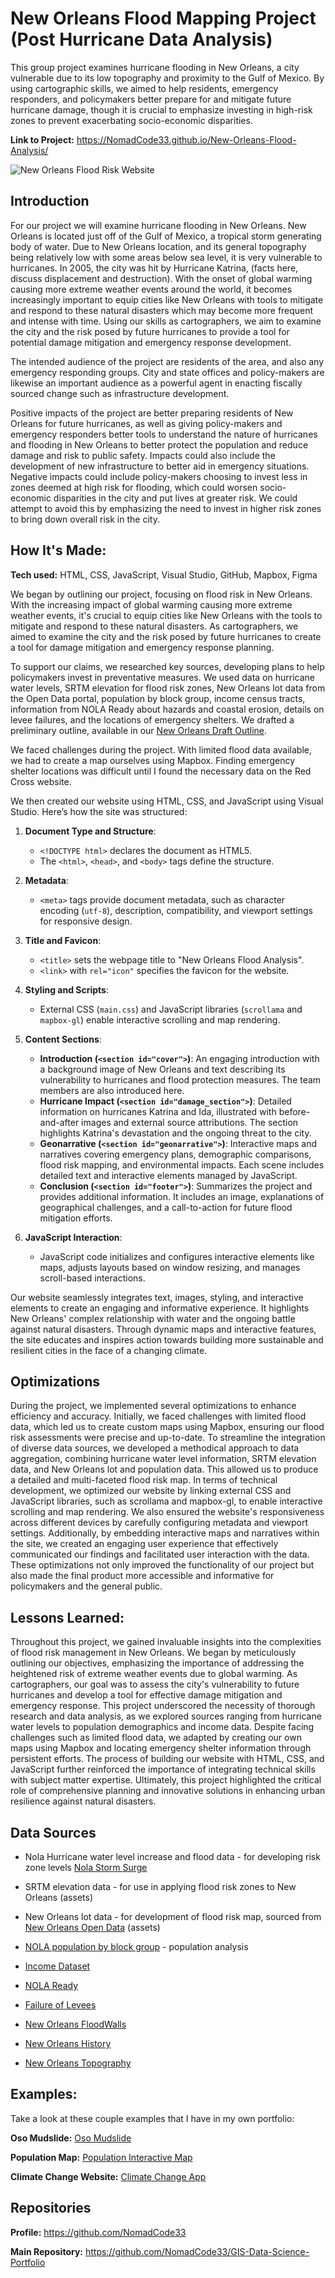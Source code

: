 # New Orleans Flood Mapping Project (Post Hurricane Data Analysis)
This group project examines hurricane flooding in New Orleans, a city vulnerable due to its low topography and proximity to the Gulf of Mexico. By using cartographic skills, we aimed to help residents, emergency responders, and policymakers better prepare for and mitigate future hurricane damage, though it is crucial to emphasize investing in high-risk zones to prevent exacerbating socio-economic disparities.

**Link to Project:** https://NomadCode33.github.io/New-Orleans-Flood-Analysis/

<img src="https://github.com/NomadCode33/git-lfs/blob/main/Portfolio%20GIFs/New-Orleans-Flood-Analysis/New%20Orleans%20Flood%20Risk.gif" img alt = "New Orleans Flood Risk Website"/>

## Introduction

For our project we will examine hurricane flooding in New Orleans. New Orleans is located just off of the Gulf of Mexico, a tropical storm generating body of water. Due to New Orleans location, and its general topography being relatively low with some areas below sea level, it is very vulnerable to hurricanes. In 2005, the city was hit by Hurricane Katrina, (facts here, discuss displacement and destruction). With the onset of global warming causing more extreme weather events around the world, it becomes increasingly important to equip cities like New Orleans with tools to mitigate and respond to these natural disasters which may become more frequent and intense with time. Using our skills as cartographers, we aim to examine the city and the risk posed by future hurricanes to provide a tool for potential damage mitigation and emergency response development.

The intended audience of the project are residents of the area, and also any emergency responding groups. City and state offices and policy-makers are likewise an important audience as a powerful agent in enacting fiscally sourced change such as infrastructure development.

Positive impacts of the project are better preparing residents of New Orleans for future hurricanes, as well as giving policy-makers and emergency responders better tools to understand the nature of hurricanes and flooding in New Orleans to better protect the population and reduce damage and risk to public safety. Impacts could also include the development of new infrastructure to better aid in emergency situations. Negative impacts could include policy-makers choosing to invest less in zones deemed at high risk for flooding, which could worsen socio-economic disparities in the city and put lives at greater risk. We could attempt to avoid this by emphasizing the need to invest in higher risk zones to bring down overall risk in the city.

## How It's Made:

**Tech used:** HTML, CSS, JavaScript, Visual Studio, GitHub, Mapbox, Figma

We began by outlining our project, focusing on flood risk in New Orleans. With the increasing impact of global warming causing more extreme weather events, it's crucial to equip cities like New Orleans with the tools to mitigate and respond to these natural disasters. As cartographers, we aimed to examine the city and the risk posed by future hurricanes to create a tool for damage mitigation and emergency response planning.

To support our claims, we researched key sources, developing plans to help policymakers invest in preventative measures. We used data on hurricane water levels, SRTM elevation for flood risk zones, New Orleans lot data from the Open Data portal, population by block group, income census tracts, information from NOLA Ready about hazards and coastal erosion, details on levee failures, and the locations of emergency shelters. We drafted a preliminary outline, available in our [New Orleans Draft Outline](https://www.figma.com/file/aFlpzHJg4MToRVFaCkaqFC/Project-Design?type=design&node-id=0-1&mode=design).

We faced challenges during the project. With limited flood data available, we had to create a map ourselves using Mapbox. Finding emergency shelter locations was difficult until I found the necessary data on the Red Cross website.

We then created our website using HTML, CSS, and JavaScript using Visual Studio. Here’s how the site was structured:

1. **Document Type and Structure**:
   - `<!DOCTYPE html>` declares the document as HTML5.
   - The `<html>`, `<head>`, and `<body>` tags define the structure.

2. **Metadata**:
   - `<meta>` tags provide document metadata, such as character encoding (`utf-8`), description, compatibility, and viewport settings for responsive design.

3. **Title and Favicon**:
   - `<title>` sets the webpage title to "New Orleans Flood Analysis".
   - `<link>` with `rel="icon"` specifies the favicon for the website.

4. **Styling and Scripts**:
   - External CSS (`main.css`) and JavaScript libraries (`scrollama` and `mapbox-gl`) enable interactive scrolling and map rendering.

5. **Content Sections**:
   - **Introduction (`<section id="cover">`)**: An engaging introduction with a background image of New Orleans and text describing its vulnerability to hurricanes and flood protection measures. The team members are also introduced here.
   - **Hurricane Impact (`<section id="damage_section">`)**: Detailed information on hurricanes Katrina and Ida, illustrated with before-and-after images and external source attributions. The section highlights Katrina's devastation and the ongoing threat to the city.
   - **Geonarrative (`<section id="geonarrative">`)**: Interactive maps and narratives covering emergency plans, demographic comparisons, flood risk mapping, and environmental impacts. Each scene includes detailed text and interactive elements managed by JavaScript.
   - **Conclusion (`<section id="footer">`)**: Summarizes the project and provides additional information. It includes an image, explanations of geographical challenges, and a call-to-action for future flood mitigation efforts.

6. **JavaScript Interaction**:
   - JavaScript code initializes and configures interactive elements like maps, adjusts layouts based on window resizing, and manages scroll-based interactions.

Our website seamlessly integrates text, images, styling, and interactive elements to create an engaging and informative experience. It highlights New Orleans' complex relationship with water and the ongoing battle against natural disasters. Through dynamic maps and interactive features, the site educates and inspires action towards building more sustainable and resilient cities in the face of a changing climate.

## Optimizations

During the project, we implemented several optimizations to enhance efficiency and accuracy. Initially, we faced challenges with limited flood data, which led us to create custom maps using Mapbox, ensuring our flood risk assessments were precise and up-to-date. To streamline the integration of diverse data sources, we developed a methodical approach to data aggregation, combining hurricane water level information, SRTM elevation data, and New Orleans lot and population data. This allowed us to produce a detailed and multi-faceted flood risk map. In terms of technical development, we optimized our website by linking external CSS and JavaScript libraries, such as scrollama and mapbox-gl, to enable interactive scrolling and map rendering. We also ensured the website's responsiveness across different devices by carefully configuring metadata and viewport settings. Additionally, by embedding interactive maps and narratives within the site, we created an engaging user experience that effectively communicated our findings and facilitated user interaction with the data. These optimizations not only improved the functionality of our project but also made the final product more accessible and informative for policymakers and the general public.

## Lessons Learned:

Throughout this project, we gained invaluable insights into the complexities of flood risk management in New Orleans. We began by meticulously outlining our objectives, emphasizing the importance of addressing the heightened risk of extreme weather events due to global warming. As cartographers, our goal was to assess the city's vulnerability to future hurricanes and develop a tool for effective damage mitigation and emergency response. This project underscored the necessity of thorough research and data analysis, as we explored sources ranging from hurricane water levels to population demographics and income data. Despite facing challenges such as limited flood data, we adapted by creating our own maps using Mapbox and locating emergency shelter information through persistent efforts. The process of building our website with HTML, CSS, and JavaScript further reinforced the importance of integrating technical skills with subject matter expertise. Ultimately, this project highlighted the critical role of comprehensive planning and innovative solutions in enhancing urban resilience against natural disasters.

## Data Sources
* Nola Hurricane water level increase and flood data - for developing risk zone levels [Nola Storm Surge](https://ready.nola.gov/hazard-mitigation/hazards/storm-surge-and-coastal-flooding/#:~:text=The%20damages%20caused%20by%20Hurricane%20Katrina%20demonstrate%20that,the%20south%20shore%20in%20Jefferson%20and%20Orleans%20Parishes)

* SRTM elevation data - for use in applying flood risk zones to New Orleans (assets)

* New Orleans lot data - for development of flood risk map, sourced from [New Orleans Open Data](https://data.nola.gov/dataset/Lots/m5br-772y) (assets)

* [NOLA population by block group](https://data.census.gov/cedsci/table?q=census%20tract&t=Populations%20and%20People&g=0500000US22071%241500000&tid=ACSDT5Y2020.B01003) - population analysis

* [Income Dataset](https://data.census.gov/cedsci/all/tables?q=census%20tract&t=Income%20and%20Poverty&g=310XX00US35380)

* [NOLA Ready](https://ready.nola.gov/hazard-mitigation/hazards/coastal-erosion/)

* [Failure of Levees](https://www.jstor.org/stable/4624679)

* [New Orleans FloodWalls](https://sgp.fas.org/crs/misc/RS22238.pdf)

* [New Orleans History](https://www.britannica.com/place/New-Orleans-Louisiana)

* [New Orleans Topography](https://en-us.topographic-map.com/maps/q8su/New-Orleans/#:~:text=Name%3A%20New%20Orleans%20topographic%20map%2C%20elevation%2C%20relief.%20Coordinates%3A,Maximum%20elevation%3A%20821%20ft%20Average%20elevation%3A%203%20ft)

## Examples:
Take a look at these couple examples that I have in my own portfolio:

**Oso Mudslide:** [Oso Mudslide](https://github.com/NomadCode33/GIS-Data-Science-Portfolio/tree/main/ESRI-MOOC-Cartography/Oso-Mudslide)

**Population Map:** [Population Interactive Map](https://github.com/NomadCode33/GIS-Data-Science-Portfolio/tree/main/Population-Interactive-Map)

**Climate Change Website:** [Climate Change App](https://github.com/NomadCode33/GIS-Data-Science-Portfolio/tree/main/Climate-Change/project-app-T3ch12et)

## Repositories
**Profile:** https://github.com/NomadCode33

**Main Repository:** https://github.com/NomadCode33/GIS-Data-Science-Portfolio
